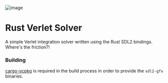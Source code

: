 ![image](https://us-east-1.tixte.net/uploads/cdn.mrsandywilly.com/vL6Ajq6b7T.gif)
# Rust Verlet Solver
A simple Verlet integration solver written using the Rust SDL2 bindings.
Where's the friction?!

### Building
[cargo-vcpkg](https://github.com/mcgoo/cargo-vcpkg) is required in the build process in order to provide the `sdl2-gfx` binaries.

